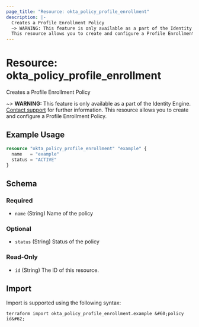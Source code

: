 ```yaml
---
page_title: "Resource: okta_policy_profile_enrollment"
description: |-
  Creates a Profile Enrollment Policy
  ~> WARNING: This feature is only available as a part of the Identity Engine. Contact support mailto:dev-inquiries@okta.com for further information.
  This resource allows you to create and configure a Profile Enrollment Policy.
---
```


# Resource: okta_policy_profile_enrollment

Creates a Profile Enrollment Policy
		
~> **WARNING:** This feature is only available as a part of the Identity Engine. [Contact support](mailto:dev-inquiries@okta.com) for further information.
This resource allows you to create and configure a Profile Enrollment Policy.

## Example Usage

```terraform
resource "okta_policy_profile_enrollment" "example" {
  name   = "example"
  status = "ACTIVE"
}
```

<!-- schema generated by tfplugindocs -->
## Schema

### Required

- `name` (String) Name of the policy

### Optional

- `status` (String) Status of the policy

### Read-Only

- `id` (String) The ID of this resource.

## Import

Import is supported using the following syntax:

```shell
terraform import okta_policy_profile_enrollment.example &#60;policy id&#62;
```
